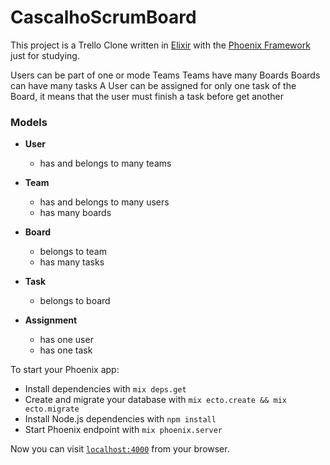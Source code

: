 # CascalhoScrumBoard

This project is a Trello Clone written in [Elixir](elixir-lang.org) with the [Phoenix Framework](http://www.phoenixframework.org/) just for studying.

Users can be part of one or mode Teams
Teams have many Boards
Boards can have many tasks
A User can be assigned for only one task of the Board, it means that the user must finish a task before get another


### Models

- **User**
  - has and belongs to many teams

- **Team**
  - has and belongs to many users
  - has many boards

- **Board**
  - belongs to team
  - has many tasks

- **Task**
  - belongs to board

- **Assignment**
  - has one user
  - has one task

To start your Phoenix app:

  * Install dependencies with `mix deps.get`
  * Create and migrate your database with `mix ecto.create && mix ecto.migrate`
  * Install Node.js dependencies with `npm install`
  * Start Phoenix endpoint with `mix phoenix.server`

Now you can visit [`localhost:4000`](http://localhost:4000) from your browser.
